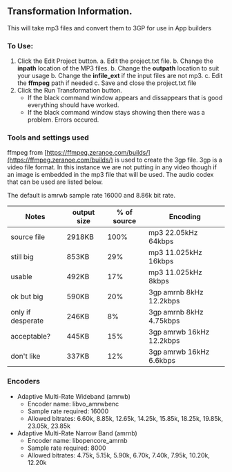 ## Transformation Information.

This will take mp3 files and convert them to 3GP for use in App builders

### To Use:

1. Click the Edit Project button.
   a. Edit the project.txt file.
   b. Change the __inpath__ location of the MP3 files.
   b. Change the __outpath__ location to suit your usage
   b. Change the __infile_ext__ if the input files are not mp3.
   c. Edit the __ffmpeg__ path if needed
   c. Save and close the project.txt file
1. Click the Run Transformation button.
   * If the black command window appears and dissappears that is good everything should have worked.
   * If the black command window stays showing then there was a problem. Errors occured.

### Tools and settings used 

ffmpeg  from [https://ffmpeg.zeranoe.com/builds/](https://ffmpeg.zeranoe.com/builds/) 
is used to create the 3gp file. 3gp is a video file format. In this instance 
we are not putting in any video though if an image is embedded in the mp3 file that will be used. 
The audio codex that can be used are listed below. 

The default is amrwb sample rate 16000 and 8.86k bit rate.


| Notes | output size | % of source | Encoding |
| ----------- | ----------- | ----------- | -------- |
| source file| 2918KB       | 100%         | mp3 22.05kHz 64kbps|
| still big      | 853KB       | 29%         | mp3 11.025kHz 16kbps|
| usable      | 492KB       | 17%         | mp3 11.025kHz 8kbps|
| ok but big | 590KB | 20%| 3gp amrnb 8kHz 12.2kbps|
| only if desperate      | 246KB | 8%| 3gp amrnb 8kHz 4.75kbps|
| acceptable?      | 445KB | 15%| 3gp amrwb 16kHz 12.2kbps|
| don't like      | 337KB | 12%| 3gp amrwb 16kHz 6.6kbps|

### Encoders

* Adaptive Multi-Rate Wideband (amrwb)
  * Encoder name: libvo_amrwbenc
  * Sample rate required: 16000
  * Allowed bitrates: 6.60k, 8.85k, 12.65k, 14.25k, 15.85k, 18.25k, 19.85k, 23.05k, 23.85k
* Adaptive Multi-Rate Narrow Band (amrnb)
  * Encoder name: libopencore_amrnb
  * Sample rate required: 8000
  * Allowed bitrates: 4.75k, 5.15k, 5.90k, 6.70k, 7.40k, 7.95k, 10.20k, 12.20k
